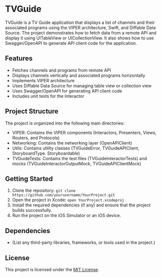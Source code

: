 #  TVGuide

TVGuide is a TV Guide application that displays a list of channels and their associated programs using the VIPER architecture, Swift, and Diffable Data Source. The project demonstrates how to fetch data from a remote API and display it using UITableView or UICollectionView. It also shows how to use Swagger/OpenAPI to generate API client code for the application.

## Features

- Fetches channels and programs from remote API
- Displays channels vertically and associated programs horizontally
- Implements VIPER architecture
- Uses Diffable Data Source for managing table view or collection view
- Uses Swagger/OpenAPI for generating API client code
- Includes unit tests for the Interactor

## Project Structure

The project is organized into the following main directories:

- VIPER: Contains the VIPER components (Interactors, Presenters, Views, Routers, and Protocols)
- Networking: Contains the networking layer (OpenAPIClient)
- Utils: Contains utility classes (TVGuideError, TVGuideAPIClient, StoryboardType. Storyboardable)
- TVGuideTests: Contains the test files (TVGuideInteractorTests) and mocks (TVGuideInteractorOutputMock, TVGuideAPIClientMock)

## Getting Started

1. Clone the repository: `git clone https://github.com/yourusername/YourProject.git`
2. Open the project in Xcode: `open YourProject.xcodeproj`
3. Install the required dependencies (if any) and ensure that the project builds successfully.
4. Run the project on the iOS Simulator or an iOS device.

## Dependencies

- (List any third-party libraries, frameworks, or tools used in the project.)

## License

This project is licensed under the [MIT License](LICENSE).

